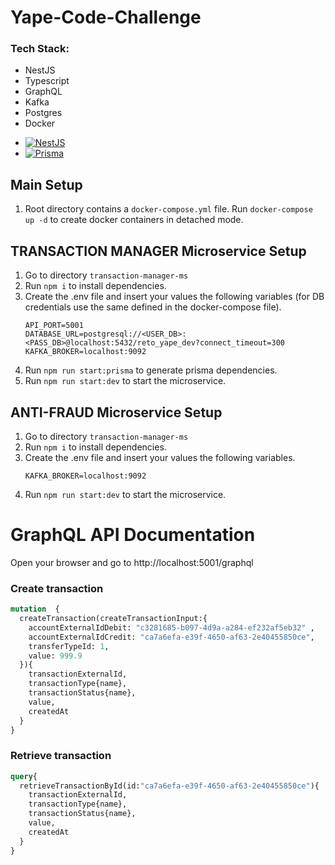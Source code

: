 # Yape-Code-Challenge
### Tech Stack:
- NestJS
- Typescript
- GraphQL
- Kafka
- Postgres
- Docker
* [![NestJS][NestJS]][NestJS-url]
* [![Prisma][Prisma]][Prisma-url]


## Main Setup

1. Root directory contains a `docker-compose.yml` file. Run `docker-compose up -d` to create docker containers in detached mode.

## TRANSACTION MANAGER Microservice Setup

1. Go to directory `transaction-manager-ms`
2. Run `npm i` to install dependencies.
3. Create the .env file and insert your values the following variables (for DB credentials use the same defined in the docker-compose file).
	```
	API_PORT=5001
	DATABASE_URL=postgresql://<USER_DB>:<PASS_DB>@localhost:5432/reto_yape_dev?connect_timeout=300
	KAFKA_BROKER=localhost:9092
	```
4. Run `npm run start:prisma` to generate prisma dependencies.
5. Run `npm run start:dev` to start the microservice.

## ANTI-FRAUD Microservice Setup

1. Go to directory `transaction-manager-ms`
2. Run `npm i` to install dependencies.
3. Create the .env file and insert your values the following variables.
	```
	KAFKA_BROKER=localhost:9092
	```
4. Run `npm run start:dev` to start the microservice.


# GraphQL API Documentation

Open your browser and go to http://localhost:5001/graphql

### Create transaction
```graphql
mutation  {
  createTransaction(createTransactionInput:{
    accountExternalIdDebit: "c3281685-b097-4d9a-a284-ef232af5eb32" ,
    accountExternalIdCredit: "ca7a6efa-e39f-4650-af63-2e40455850ce",
    transferTypeId: 1,
    value: 999.9
  }){
    transactionExternalId,
    transactionType{name},
    transactionStatus{name},
    value,
    createdAt
  }
}
```


### Retrieve transaction
```graphql
query{
  retrieveTransactionById(id:"ca7a6efa-e39f-4650-af63-2e40455850ce"){
    transactionExternalId,
    transactionType{name},
    transactionStatus{name},
    value,
    createdAt
  }
}
```

<!-- MARKDOWN LINKS & IMAGES -->
<!-- https://www.markdownguide.org/basic-syntax/#reference-style-links -->
[NestJS ]: https://skillicons.dev/icons?i=nestjs
[NestJS-url]: https://nestjs.com/
[Prisma]: https://skillicons.dev/icons?i=prisma
[Prisma-url]: https://www.prisma.io/